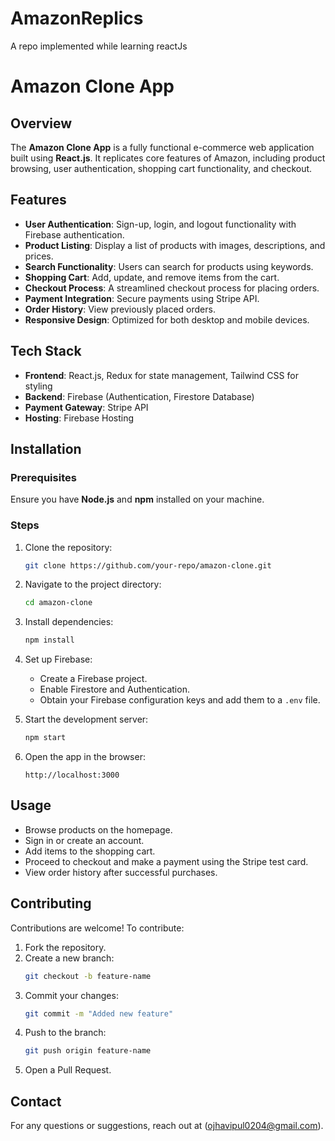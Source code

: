 # AmazonReplics
A repo implemented while learning reactJs
# Amazon Clone App

## Overview
The **Amazon Clone App** is a fully functional e-commerce web application built using **React.js**. It replicates core features of Amazon, including product browsing, user authentication, shopping cart functionality, and checkout.

## Features
- **User Authentication**: Sign-up, login, and logout functionality with Firebase authentication.
- **Product Listing**: Display a list of products with images, descriptions, and prices.
- **Search Functionality**: Users can search for products using keywords.
- **Shopping Cart**: Add, update, and remove items from the cart.
- **Checkout Process**: A streamlined checkout process for placing orders.
- **Payment Integration**: Secure payments using Stripe API.
- **Order History**: View previously placed orders.
- **Responsive Design**: Optimized for both desktop and mobile devices.

## Tech Stack
- **Frontend**: React.js, Redux for state management, Tailwind CSS for styling
- **Backend**: Firebase (Authentication, Firestore Database)
- **Payment Gateway**: Stripe API
- **Hosting**: Firebase Hosting

## Installation
### Prerequisites
Ensure you have **Node.js** and **npm** installed on your machine.

### Steps
1. Clone the repository:
   ```sh
   git clone https://github.com/your-repo/amazon-clone.git
   ```
2. Navigate to the project directory:
   ```sh
   cd amazon-clone
   ```
3. Install dependencies:
   ```sh
   npm install
   ```
4. Set up Firebase:
   - Create a Firebase project.
   - Enable Firestore and Authentication.
   - Obtain your Firebase configuration keys and add them to a `.env` file.

5. Start the development server:
   ```sh
   npm start
   ```
6. Open the app in the browser:
   ```
   http://localhost:3000
   ```

## Usage
- Browse products on the homepage.
- Sign in or create an account.
- Add items to the shopping cart.
- Proceed to checkout and make a payment using the Stripe test card.
- View order history after successful purchases.

## Contributing
Contributions are welcome! To contribute:
1. Fork the repository.
2. Create a new branch:
   ```sh
   git checkout -b feature-name
   ```
3. Commit your changes:
   ```sh
   git commit -m "Added new feature"
   ```
4. Push to the branch:
   ```sh
   git push origin feature-name
   ```
5. Open a Pull Request.

## Contact
For any questions or suggestions, reach out at (ojhavipul0204@gmail.com).

